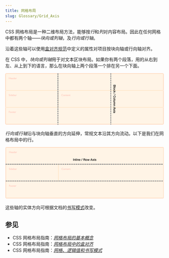 ```yaml
---
title: 网格布局
slug: Glossary/Grid_Axis
---
```


CSS 网格布局是一种二维布局方法，能够按*行*和*列*对内容布局。因此在任何网格中都有两个轴——*块向或列轴*，及*行向或行轴*。

沿着这些轴可以使用[盒对齐规范](/zh-CN/docs/Web/CSS/CSS_Grid_Layout/Box_Alignment_in_CSS_Grid_Layout)中定义的属性对项目按块向轴或行向轴对齐。

在 CSS 中，*块向或列轴*用于对文本区块布局。如果你有两个段落，用的从右到左、从上到下的语言，那么在块向轴上两个段落一个排在另一个下面。

![CSS 网格布局中的块向轴图示](7_block_axis.png)

*行向或行轴*沿与块向轴垂直的方向延伸，常规文本沿其方向流动。以下是我们在网格布局中的行。

![CSS 网格布局中的行向轴图示](7_inline_axis.png)

这些轴的实体方向可根据文档的[书写模式](/zh-CN/docs/Web/CSS/CSS_Grid_Layout/CSS_Grid_Logical_Values_and_Writing_Modes)改变。

## 参见

- CSS 网格布局指南：*[网格布局的基本概念](/zh-CN/docs/Web/CSS/CSS_Grid_Layout/Basic_Concepts_of_Grid_Layout)*
- CSS 网格布局指南：*[网格布局中的盒对齐](/zh-CN/docs/Web/CSS/CSS_Grid_Layout/Box_Alignment_in_CSS_Grid_Layout)*
- CSS 网格布局指南：*[网格、逻辑值和书写模式](/zh-CN/docs/Web/CSS/CSS_Grid_Layout/CSS_Grid_Logical_Values_and_Writing_Modes)*
